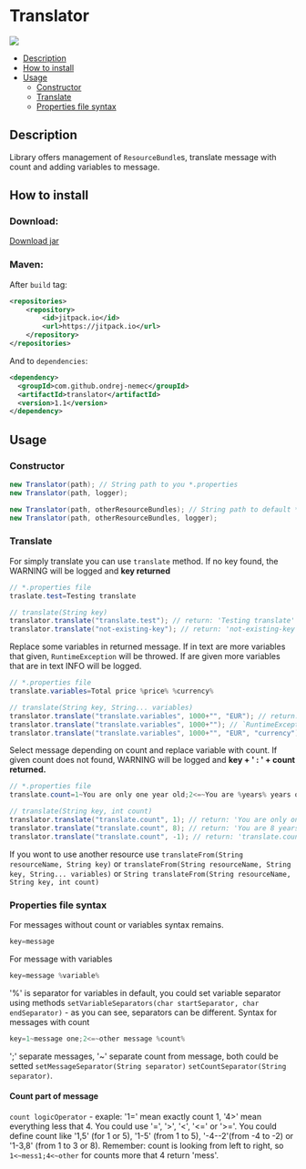 # Translator

[![](https://jitpack.io/v/ondrej-nemec/translator.svg)](https://jitpack.io/#ondrej-nemec/translator)

* [Description](#description)
* [How to install](#how-to-install)
* [Usage](#usage)
	* [Constructor](#constructor)
	* [Translate](#translate)
	* [Properties file syntax](properties-file-syntax)

## Description
Library offers management of `ResourceBundle`s, translate message with count and adding variables to message.
## How to install
### Download:
<a href="https://ondrej-nemec.github.io/download/translator-1.1.jar" target=_blank>Download jar</a>
### Maven:

After `build` tag:
```xml
<repositories>
	<repository>
	    <id>jitpack.io</id>
	    <url>https://jitpack.io</url>
	</repository>
</repositories>
```
And to `dependencies`:
```xml
<dependency>
  <groupId>com.github.ondrej-nemec</groupId>
  <artifactId>translator</artifactId>
  <version>1.1</version>
</dependency>
```

## Usage
### Constructor

```java
new Translator(path); // String path to you *.properties
new Translator(path, logger);
```

```java
new Translator(path, otherResourceBundles); // String path to default *.properties and Map: String name -> ResourceBundle
new Translator(path, otherResourceBundles, logger);
```
### Translate
For simply translate you can use `translate` method. If no key found, the WARNING will be logged and **key returned**
```java
// *.properties file
traslate.test=Testing translate
```
```java
// translate(String key) 
translator.translate("translate.test"); // return: 'Testing translate'
translator.translate("not-existing-key"); // return: 'not-existing-key'
```
Replace some variables in returned message. If in text are more variables that given, `RuntimeException` will be throwed. If are given more variables that are in text INFO will be logged.
```java
// *.properties file
translate.variables=Total price %price% %currency%
```
```java
// translate(String key, String... variables)
translator.translate("translate.variables", 1000+"", "EUR"); // return: 'Total price 1000 EUR'
translator.translate("translate.variables", 1000+""); // `RuntimeException` throwed
translator.translate("translate.variables", 1000+"", "EUR", "currency"); // return: 'Total price 1000 EUR'
```
Select message depending on count and replace variable with count. If given count does not found, WARNING will be logged and **key + ' : ' + count returned.**
```java
// *.properties file
translate.count=1~You are only one year old;2<=~You are %years% years old
```
```java
// translate(String key, int count)
translator.translate("translate.count", 1); // return: 'You are only one year old'
translator.translate("translate.count", 8); // return: 'You are 8 years old'
translator.translate("translate.count", -1); // return: 'translate.count : -1'
```
If you wont to use another resource use `translateFrom(String resourceName, String key)` or `translateFrom(String resourceName, String key, String... variables)` or `String translateFrom(String resourceName, String key, int count)`

### Properties file syntax
For messages without count or variables syntax remains.
```java
key=message
```
For message with variables
```java
key=message %variable%
```
'%' is separator for variables in default, you could set variable separator using methods `setVariableSeparators(char startSeparator, char endSeparator)` - as you can see, separators can be different.
Syntax for messages with count
```java
key=1~message one;2<=~other message %count%
```
';' separate messages, '~' separate count from message, both could be setted `setMessageSeparator(String separator)` `setCountSeparator(String separator)`.
#### Count part of message
`count logicOperator` - exaple: '1=' mean exactly count 1, '4>' mean everything less that 4. You could use '=', '>', '<', '<=' or '>='. You could define count like '1,5' (for 1 or 5), '1-5' (from 1 to 5), '-4--2'(from -4 to -2) or '1-3,8' (from 1 to 3 or 8).
Remember: count is looking from left to right, so `1<~mess1;4<~other` for counts more that 4 return 'mess'.
